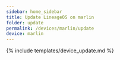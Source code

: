 ```yaml
---
sidebar: home_sidebar
title: Update LineageOS on marlin
folder: update
permalink: /devices/marlin/update
device: marlin
---
```

{% include templates/device_update.md %}
